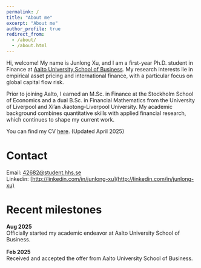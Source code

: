 ```yaml
---
permalink: /
title: "About me"
excerpt: "About me"
author_profile: true
redirect_from: 
  - /about/
  - /about.html
---
```


Hi, welcome! My name is Junlong Xu, and I am a first-year Ph.D. student in Finance at [Aalto University School of Business](https://www.aalto.fi/en/department-of-finance). My research interests lie in empirical asset pricing and international finance, with a particular focus on global capital flow risk.

Prior to joining Aalto, I earned an M.Sc. in Finance at the Stockholm School of Economics and a dual B.Sc. in Financial Mathematics from the University of Liverpool and Xi’an Jiaotong-Liverpool University. My academic background combines quantitative skills with applied financial research, which continues to shape my current work.

You can find my CV [here](/assets/CV.pdf). (Updated April 2025)


Contact
======
Email: [42682@student.hhs.se](mailto:42682@student.hhs.se)   
Linkedin: [http://linkedin.com/in/junlong-xu](http://linkedin.com/in/junlong-xu) 

Recent milestones
======
<ul class="timeline">
  <li>
    <span class="date">Aug 2025</span>
    <span class="desc">Officially started my academic endeavor at Aalto University School of Business.</span>
  </li>
  <li>
    <span class="date">Feb 2025</span>
    <span class="desc">Received and accepted the offer from Aalto University School of Business.</span>
  </li>
</ul>

<style>
.timeline {
  list-style: none;
  padding-left: 0;
  margin-top: 1rem;
}
.timeline li {
  margin-bottom: 1rem;
}
.timeline .date {
  display: inline-block;
  font-weight: bold;
  min-width: 100px;
}
.timeline .desc {
  display: inline-block;
}
</style>
